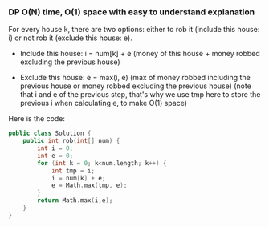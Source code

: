 ### DP O(N) time, O(1) space with easy to understand explanation

For every house k, there are two options: either to rob it (include this house: i) or not rob it (exclude this house: e).

- Include this house:
i = num[k] + e (money of this house + money robbed excluding the previous house)

- Exclude this house:
e = max(i, e) (max of money robbed including the previous house or money robbed excluding the previous house)
(note that i and e of the previous step, that's why we use tmp here to store the previous i when calculating e, to make O(1) space)

Here is the code:

```c++
public class Solution {
    public int rob(int[] num) {
        int i = 0;
        int e = 0;
        for (int k = 0; k<num.length; k++) {
            int tmp = i;
            i = num[k] + e;
            e = Math.max(tmp, e);
        }
        return Math.max(i,e);
    }
}
```
